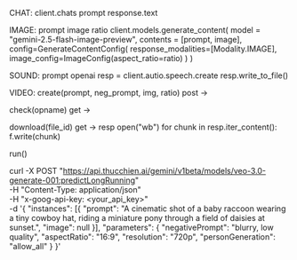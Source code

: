 CHAT:
client.chats
prompt
response.text

IMAGE:
prompt
image
ratio
client.models.generate_content(
    model = "gemini-2.5-flash-image-preview",
    contents = [prompt, image],
    config=GenerateContentConfig(
        response_modalities=[Modality.IMAGE],
        image_config=ImageConfig(aspect_ratio=ratio)
    )
)

SOUND:
prompt
openai
resp = client.autio.speech.create
resp.write_to_file()

VIDEO:
create(prompt, neg_prompt, img, ratio)
post ->

check(opname)
get ->

download(file_id)
get -> resp
open("wb")
for chunk in resp.iter_content(): f.write(chunk)

run()


curl -X POST "https://api.thucchien.ai/gemini/v1beta/models/veo-3.0-generate-001:predictLongRunning" \
-H "Content-Type: application/json" \
-H "x-goog-api-key: <your_api_key>" \
-d '{
  "instances": [{
    "prompt": "A cinematic shot of a baby raccoon wearing a tiny cowboy hat, riding a miniature pony through a field of daisies at sunset.",
    "image": null
  }],
  "parameters": {
    "negativePrompt": "blurry, low quality",
    "aspectRatio": "16:9",
    "resolution": "720p",
    "personGeneration": "allow_all"
  }
}'

